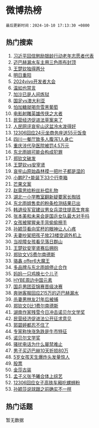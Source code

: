 # 微博热榜

`最后更新时间：2024-10-10 17:13:30 +0800`

## 热门搜索

1. [习近平回信勉励银龄行动老年志愿者代表](https://m.weibo.cn/search?containerid=100103type%3D1%26t%3D10%26q%3D%23%E4%B9%A0%E8%BF%91%E5%B9%B3%E5%9B%9E%E4%BF%A1%E5%8B%89%E5%8A%B1%E9%93%B6%E9%BE%84%E8%A1%8C%E5%8A%A8%E8%80%81%E5%B9%B4%E5%BF%97%E6%84%BF%E8%80%85%E4%BB%A3%E8%A1%A8%23&stream_entry_id=51&isnewpage=1&extparam=seat%3D1%26pos%3D0%26filter_type%3Drealtimehot%26stream_entry_id%3D51%26c_type%3D51%26q%3D%2523%25E4%25B9%25A0%25E8%25BF%2591%25E5%25B9%25B3%25E5%259B%259E%25E4%25BF%25A1%25E5%258B%2589%25E5%258A%25B1%25E9%2593%25B6%25E9%25BE%2584%25E8%25A1%258C%25E5%258A%25A8%25E8%2580%2581%25E5%25B9%25B4%25E5%25BF%2597%25E6%2584%25BF%25E8%2580%2585%25E4%25BB%25A3%25E8%25A1%25A8%2523%26dgr%3D0%26cate%3D10103%26display_time%3D1728551609%26pre_seqid%3D172855160949402581187153)
1. [迈巴赫漏水车主用三色雨布封顶](https://m.weibo.cn/search?containerid=100103type%3D1%26t%3D10%26q%3D%23%E8%BF%88%E5%B7%B4%E8%B5%AB%E6%BC%8F%E6%B0%B4%E8%BD%A6%E4%B8%BB%E7%94%A8%E4%B8%89%E8%89%B2%E9%9B%A8%E5%B8%83%E5%B0%81%E9%A1%B6%23&stream_entry_id=31&isnewpage=1&extparam=seat%3D1%26band_rank%3D1%26stream_entry_id%3D31%26lcate%3D5001%26realpos%3D1%26pos%3D0%26filter_type%3Drealtimehot%26dgr%3D0%26c_type%3D31%26cate%3D5001%26flag%3D1%26q%3D%2523%25E8%25BF%2588%25E5%25B7%25B4%25E8%25B5%25AB%25E6%25BC%258F%25E6%25B0%25B4%25E8%25BD%25A6%25E4%25B8%25BB%25E7%2594%25A8%25E4%25B8%2589%25E8%2589%25B2%25E9%259B%25A8%25E5%25B8%2583%25E5%25B0%2581%25E9%25A1%25B6%2523%26display_time%3D1728551609%26pre_seqid%3D172855160949402581187153)
1. [王楚钦独得两分](https://m.weibo.cn/search?containerid=100103type%3D1%26t%3D10%26q%3D%23%E7%8E%8B%E6%A5%9A%E9%92%A6%E7%8B%AC%E5%BE%97%E4%B8%A4%E5%88%86%23&stream_entry_id=31&isnewpage=1&extparam=seat%3D1%26band_rank%3D2%26stream_entry_id%3D31%26lcate%3D5001%26realpos%3D2%26pos%3D1%26filter_type%3Drealtimehot%26dgr%3D0%26c_type%3D31%26cate%3D5001%26flag%3D0%26q%3D%2523%25E7%258E%258B%25E6%25A5%259A%25E9%2592%25A6%25E7%258B%25AC%25E5%25BE%2597%25E4%25B8%25A4%25E5%2588%2586%2523%26display_time%3D1728551609%26pre_seqid%3D172855160949402581187153)
1. [明日重阳](https://m.weibo.cn/search?containerid=100103type%3D1%26t%3D10%26q%3D%23%E6%98%8E%E6%97%A5%E9%87%8D%E9%98%B3%23&stream_entry_id=31&isnewpage=1&extparam=seat%3D1%26band_rank%3D3%26stream_entry_id%3D31%26lcate%3D5001%26realpos%3D3%26pos%3D2%26filter_type%3Drealtimehot%26dgr%3D0%26c_type%3D31%26cate%3D5001%26flag%3D1%26q%3D%2523%25E6%2598%258E%25E6%2597%25A5%25E9%2587%258D%25E9%2598%25B3%2523%26display_time%3D1728551609%26pre_seqid%3D172855160949402581187153)
1. [2024vivo开发者大会](https://m.weibo.cn/search?containerid=100103type%3D1%26t%3D10%26q%3D%232024vivo%E5%BC%80%E5%8F%91%E8%80%85%E5%A4%A7%E4%BC%9A%23&stream_entry_id=31&isnewpage=1&extparam=seat%3D1%26band_rank%3D4%26adid%3D258434%26stream_entry_id%3D31%26lcate%3D5001%26is_ad_pos%3D1%26pos%3D3%26filter_type%3Drealtimehot%26dgr%3D0%26c_type%3D31%26cate%3D5001%26topic_ad%3D1%26q%3D%25232024vivo%25E5%25BC%2580%25E5%258F%2591%25E8%2580%2585%25E5%25A4%25A7%25E4%25BC%259A%2523%26display_time%3D1728551609%26pre_seqid%3D172855160949402581187153)
1. [温如也禁言](https://m.weibo.cn/search?containerid=100103type%3D1%26t%3D10%26q%3D%E6%B8%A9%E5%A6%82%E4%B9%9F%E7%A6%81%E8%A8%80&stream_entry_id=31&isnewpage=1&extparam=seat%3D1%26band_rank%3D4%26stream_entry_id%3D31%26lcate%3D5001%26realpos%3D4%26pos%3D4%26filter_type%3Drealtimehot%26dgr%3D0%26c_type%3D31%26cate%3D5001%26flag%3D1%26q%3D%25E6%25B8%25A9%25E5%25A6%2582%25E4%25B9%259F%25E7%25A6%2581%25E8%25A8%2580%26display_time%3D1728551609%26pre_seqid%3D172855160949402581187153)
1. [加沙已是人间炼狱](https://m.weibo.cn/search?containerid=100103type%3D1%26t%3D10%26q%3D%23%E5%8A%A0%E6%B2%99%E5%B7%B2%E6%98%AF%E4%BA%BA%E9%97%B4%E7%82%BC%E7%8B%B1%23&stream_entry_id=31&isnewpage=1&extparam=seat%3D1%26band_rank%3D5%26stream_entry_id%3D31%26lcate%3D5001%26realpos%3D5%26pos%3D5%26filter_type%3Drealtimehot%26dgr%3D0%26c_type%3D31%26cate%3D5001%26flag%3D2%26q%3D%2523%25E5%258A%25A0%25E6%25B2%2599%25E5%25B7%25B2%25E6%2598%25AF%25E4%25BA%25BA%25E9%2597%25B4%25E7%2582%25BC%25E7%258B%25B1%2523%26display_time%3D1728551609%26pre_seqid%3D172855160949402581187153)
1. [国足vs澳大利亚](https://m.weibo.cn/search?containerid=100103type%3D1%26t%3D10%26q%3D%23%E5%9B%BD%E8%B6%B3vs%E6%BE%B3%E5%A4%A7%E5%88%A9%E4%BA%9A%23&stream_entry_id=31&isnewpage=1&extparam=seat%3D1%26band_rank%3D6%26stream_entry_id%3D31%26lcate%3D5001%26realpos%3D6%26pos%3D6%26filter_type%3Drealtimehot%26dgr%3D0%26c_type%3D31%26cate%3D5001%26flag%3D1%26q%3D%2523%25E5%259B%25BD%25E8%25B6%25B3vs%25E6%25BE%25B3%25E5%25A4%25A7%25E5%2588%25A9%25E4%25BA%259A%2523%26display_time%3D1728551609%26pre_seqid%3D172855160949402581187153)
1. [怕加糖就喝奈雪黑葡萄](https://m.weibo.cn/search?containerid=100103type%3D1%26t%3D10%26q%3D%23%E6%80%95%E5%8A%A0%E7%B3%96%E5%B0%B1%E5%96%9D%E5%A5%88%E9%9B%AA%E9%BB%91%E8%91%A1%E8%90%84%23&stream_entry_id=31&isnewpage=1&extparam=seat%3D1%26band_rank%3D7%26adid%3D258557%26stream_entry_id%3D31%26lcate%3D5001%26is_ad_pos%3D1%26pos%3D7%26filter_type%3Drealtimehot%26dgr%3D0%26c_type%3D31%26cate%3D5001%26topic_ad%3D1%26q%3D%2523%25E6%2580%2595%25E5%258A%25A0%25E7%25B3%2596%25E5%25B0%25B1%25E5%2596%259D%25E5%25A5%2588%25E9%259B%25AA%25E9%25BB%2591%25E8%2591%25A1%25E8%2590%2584%2523%26display_time%3D1728551609%26pre_seqid%3D172855160949402581187153)
1. [电影射雕英雄传侠之大者](https://m.weibo.cn/search?containerid=100103type%3D1%26t%3D10%26q%3D%23%E7%94%B5%E5%BD%B1%E5%B0%84%E9%9B%95%E8%8B%B1%E9%9B%84%E4%BC%A0%E4%BE%A0%E4%B9%8B%E5%A4%A7%E8%80%85%23&stream_entry_id=31&isnewpage=1&extparam=seat%3D1%26band_rank%3D7%26stream_entry_id%3D31%26lcate%3D5001%26realpos%3D7%26pos%3D8%26filter_type%3Drealtimehot%26dgr%3D0%26c_type%3D31%26cate%3D5001%26flag%3D1%26q%3D%2523%25E7%2594%25B5%25E5%25BD%25B1%25E5%25B0%2584%25E9%259B%2595%25E8%258B%25B1%25E9%259B%2584%25E4%25BC%25A0%25E4%25BE%25A0%25E4%25B9%258B%25E5%25A4%25A7%25E8%2580%2585%2523%26display_time%3D1728551609%26pre_seqid%3D172855160949402581187153)
1. [民营经济促进法草案来了](https://m.weibo.cn/search?containerid=100103type%3D1%26t%3D10%26q%3D%23%E6%B0%91%E8%90%A5%E7%BB%8F%E6%B5%8E%E4%BF%83%E8%BF%9B%E6%B3%95%E8%8D%89%E6%A1%88%E6%9D%A5%E4%BA%86%23&stream_entry_id=31&isnewpage=1&extparam=seat%3D1%26band_rank%3D8%26stream_entry_id%3D31%26lcate%3D5001%26realpos%3D8%26pos%3D9%26filter_type%3Drealtimehot%26dgr%3D0%26c_type%3D31%26cate%3D5001%26flag%3D1%26q%3D%2523%25E6%25B0%2591%25E8%2590%25A5%25E7%25BB%258F%25E6%25B5%258E%25E4%25BF%2583%25E8%25BF%259B%25E6%25B3%2595%25E8%258D%2589%25E6%25A1%2588%25E6%259D%25A5%25E4%25BA%2586%2523%26display_time%3D1728551609%26pre_seqid%3D172855160949402581187153)
1. [人民网评哀牢山这盆冷水泼得好](https://m.weibo.cn/search?containerid=100103type%3D1%26t%3D10%26q%3D%23%E4%BA%BA%E6%B0%91%E7%BD%91%E8%AF%84%E5%93%80%E7%89%A2%E5%B1%B1%E8%BF%99%E7%9B%86%E5%86%B7%E6%B0%B4%E6%B3%BC%E5%BE%97%E5%A5%BD%23&stream_entry_id=31&isnewpage=1&extparam=seat%3D1%26band_rank%3D9%26stream_entry_id%3D31%26lcate%3D5001%26realpos%3D9%26pos%3D10%26filter_type%3Drealtimehot%26dgr%3D0%26c_type%3D31%26cate%3D5001%26flag%3D1%26q%3D%2523%25E4%25BA%25BA%25E6%25B0%2591%25E7%25BD%2591%25E8%25AF%2584%25E5%2593%2580%25E7%2589%25A2%25E5%25B1%25B1%25E8%25BF%2599%25E7%259B%2586%25E5%2586%25B7%25E6%25B0%25B4%25E6%25B3%25BC%25E5%25BE%2597%25E5%25A5%25BD%2523%26display_time%3D1728551609%26pre_seqid%3D172855160949402581187153)
1. [12306回应24元坐商务座送55元饭食](https://m.weibo.cn/search?containerid=100103type%3D1%26t%3D10%26q%3D%2312306%E5%9B%9E%E5%BA%9424%E5%85%83%E5%9D%90%E5%95%86%E5%8A%A1%E5%BA%A7%E9%80%8155%E5%85%83%E9%A5%AD%E9%A3%9F%23&stream_entry_id=31&isnewpage=1&extparam=seat%3D1%26band_rank%3D10%26stream_entry_id%3D31%26lcate%3D5001%26realpos%3D10%26pos%3D11%26filter_type%3Drealtimehot%26dgr%3D0%26c_type%3D31%26cate%3D5001%26flag%3D2%26q%3D%252312306%25E5%259B%259E%25E5%25BA%259424%25E5%2585%2583%25E5%259D%2590%25E5%2595%2586%25E5%258A%25A1%25E5%25BA%25A7%25E9%2580%258155%25E5%2585%2583%25E9%25A5%25AD%25E9%25A3%259F%2523%26display_time%3D1728551609%26pre_seqid%3D172855160949402581187153)
1. [四川一餐厅致多人腹泻1人身亡](https://m.weibo.cn/search?containerid=100103type%3D1%26t%3D10%26q%3D%23%E5%9B%9B%E5%B7%9D%E4%B8%80%E9%A4%90%E5%8E%85%E8%87%B4%E5%A4%9A%E4%BA%BA%E8%85%B9%E6%B3%BB1%E4%BA%BA%E8%BA%AB%E4%BA%A1%23&stream_entry_id=31&isnewpage=1&extparam=seat%3D1%26band_rank%3D11%26stream_entry_id%3D31%26lcate%3D5001%26realpos%3D11%26pos%3D12%26filter_type%3Drealtimehot%26dgr%3D0%26c_type%3D31%26cate%3D5001%26flag%3D2%26q%3D%2523%25E5%259B%259B%25E5%25B7%259D%25E4%25B8%2580%25E9%25A4%2590%25E5%258E%2585%25E8%2587%25B4%25E5%25A4%259A%25E4%25BA%25BA%25E8%2585%25B9%25E6%25B3%25BB1%25E4%25BA%25BA%25E8%25BA%25AB%25E4%25BA%25A1%2523%26display_time%3D1728551609%26pre_seqid%3D172855160949402581187153)
1. [重庆涉代孕医院被罚4.5万元](https://m.weibo.cn/search?containerid=100103type%3D1%26t%3D10%26q%3D%23%E9%87%8D%E5%BA%86%E6%B6%89%E4%BB%A3%E5%AD%95%E5%8C%BB%E9%99%A2%E8%A2%AB%E7%BD%9A4.5%E4%B8%87%E5%85%83%23&stream_entry_id=31&isnewpage=1&extparam=seat%3D1%26band_rank%3D12%26stream_entry_id%3D31%26lcate%3D5001%26realpos%3D12%26pos%3D13%26filter_type%3Drealtimehot%26dgr%3D0%26c_type%3D31%26cate%3D5001%26flag%3D0%26q%3D%2523%25E9%2587%258D%25E5%25BA%2586%25E6%25B6%2589%25E4%25BB%25A3%25E5%25AD%2595%25E5%258C%25BB%25E9%2599%25A2%25E8%25A2%25AB%25E7%25BD%259A4.5%25E4%25B8%2587%25E5%2585%2583%2523%26display_time%3D1728551609%26pre_seqid%3D172855160949402581187153)
1. [东北雨姐可能会构成犯罪](https://m.weibo.cn/search?containerid=100103type%3D1%26t%3D10%26q%3D%23%E4%B8%9C%E5%8C%97%E9%9B%A8%E5%A7%90%E5%8F%AF%E8%83%BD%E4%BC%9A%E6%9E%84%E6%88%90%E7%8A%AF%E7%BD%AA%23&stream_entry_id=31&isnewpage=1&extparam=seat%3D1%26band_rank%3D13%26stream_entry_id%3D31%26lcate%3D5001%26realpos%3D13%26pos%3D14%26filter_type%3Drealtimehot%26dgr%3D0%26c_type%3D31%26cate%3D5001%26flag%3D2%26q%3D%2523%25E4%25B8%259C%25E5%258C%2597%25E9%259B%25A8%25E5%25A7%2590%25E5%258F%25AF%25E8%2583%25BD%25E4%25BC%259A%25E6%259E%2584%25E6%2588%2590%25E7%258A%25AF%25E7%25BD%25AA%2523%26display_time%3D1728551609%26pre_seqid%3D172855160949402581187153)
1. [郑钦文破发](https://m.weibo.cn/search?containerid=100103type%3D1%26t%3D10%26q%3D%23%E9%83%91%E9%92%A6%E6%96%87%E7%A0%B4%E5%8F%91%23&stream_entry_id=31&isnewpage=1&extparam=seat%3D1%26band_rank%3D14%26stream_entry_id%3D31%26lcate%3D5001%26realpos%3D14%26pos%3D15%26filter_type%3Drealtimehot%26dgr%3D0%26c_type%3D31%26cate%3D5001%26flag%3D1%26q%3D%2523%25E9%2583%2591%25E9%2592%25A6%25E6%2596%2587%25E7%25A0%25B4%25E5%258F%2591%2523%26display_time%3D1728551609%26pre_seqid%3D172855160949402581187153)
1. [王楚钦vs安宰贤](https://m.weibo.cn/search?containerid=100103type%3D1%26t%3D10%26q%3D%E7%8E%8B%E6%A5%9A%E9%92%A6vs%E5%AE%89%E5%AE%B0%E8%B4%A4&stream_entry_id=31&isnewpage=1&extparam=seat%3D1%26band_rank%3D15%26stream_entry_id%3D31%26lcate%3D5001%26realpos%3D15%26pos%3D16%26filter_type%3Drealtimehot%26dgr%3D0%26c_type%3D31%26cate%3D5001%26flag%3D0%26q%3D%25E7%258E%258B%25E6%25A5%259A%25E9%2592%25A6vs%25E5%25AE%2589%25E5%25AE%25B0%25E8%25B4%25A4%26display_time%3D1728551609%26pre_seqid%3D172855160949402581187153)
1. [哀牢山原始森林摸一把叶子都是湿的](https://m.weibo.cn/search?containerid=100103type%3D1%26t%3D10%26q%3D%23%E5%93%80%E7%89%A2%E5%B1%B1%E5%8E%9F%E5%A7%8B%E6%A3%AE%E6%9E%97%E6%91%B8%E4%B8%80%E6%8A%8A%E5%8F%B6%E5%AD%90%E9%83%BD%E6%98%AF%E6%B9%BF%E7%9A%84%23&stream_entry_id=31&isnewpage=1&extparam=seat%3D1%26band_rank%3D16%26stream_entry_id%3D31%26lcate%3D5001%26realpos%3D16%26pos%3D17%26filter_type%3Drealtimehot%26dgr%3D0%26c_type%3D31%26cate%3D5001%26flag%3D0%26q%3D%2523%25E5%2593%2580%25E7%2589%25A2%25E5%25B1%25B1%25E5%258E%259F%25E5%25A7%258B%25E6%25A3%25AE%25E6%259E%2597%25E6%2591%25B8%25E4%25B8%2580%25E6%258A%258A%25E5%258F%25B6%25E5%25AD%2590%25E9%2583%25BD%25E6%2598%25AF%25E6%25B9%25BF%25E7%259A%2584%2523%26display_time%3D1728551609%26pre_seqid%3D172855160949402581187153)
1. [小鹏P7+能装下33个行李箱](https://m.weibo.cn/search?containerid=100103type%3D1%26t%3D10%26q%3D%23%E5%B0%8F%E9%B9%8FP7%2B%E8%83%BD%E8%A3%85%E4%B8%8B33%E4%B8%AA%E8%A1%8C%E6%9D%8E%E7%AE%B1%23&stream_entry_id=31&isnewpage=1&extparam=seat%3D1%26band_rank%3D17%26adid%3D258617%26stream_entry_id%3D31%26lcate%3D5001%26realpos%3D17%26q%3D%2523%25E5%25B0%258F%25E9%25B9%258FP7%252B%25E8%2583%25BD%25E8%25A3%2585%25E4%25B8%258B33%25E4%25B8%25AA%25E8%25A1%258C%25E6%259D%258E%25E7%25AE%25B1%2523%26filter_type%3Drealtimehot%26dgr%3D0%26c_type%3D31%26flag%3D0%26cate%3D5001%26pos%3D18%26display_time%3D1728551609%26pre_seqid%3D172855160949402581187153)
1. [芒果文案](https://m.weibo.cn/search?containerid=100103type%3D1%26t%3D10%26q%3D%E8%8A%92%E6%9E%9C%E6%96%87%E6%A1%88&stream_entry_id=31&isnewpage=1&extparam=seat%3D1%26band_rank%3D18%26stream_entry_id%3D31%26lcate%3D5001%26realpos%3D18%26pos%3D19%26filter_type%3Drealtimehot%26dgr%3D0%26c_type%3D31%26cate%3D5001%26flag%3D0%26q%3D%25E8%258A%2592%25E6%259E%259C%25E6%2596%2587%25E6%25A1%2588%26display_time%3D1728551609%26pre_seqid%3D172855160949402581187153)
1. [赵露思给粉丝补偿礼物](https://m.weibo.cn/search?containerid=100103type%3D1%26t%3D10%26q%3D%23%E8%B5%B5%E9%9C%B2%E6%80%9D%E7%BB%99%E7%B2%89%E4%B8%9D%E8%A1%A5%E5%81%BF%E7%A4%BC%E7%89%A9%23&stream_entry_id=31&isnewpage=1&extparam=seat%3D1%26band_rank%3D19%26stream_entry_id%3D31%26lcate%3D5001%26realpos%3D19%26pos%3D20%26filter_type%3Drealtimehot%26dgr%3D0%26c_type%3D31%26cate%3D5001%26flag%3D1%26q%3D%2523%25E8%25B5%25B5%25E9%259C%25B2%25E6%2580%259D%25E7%25BB%2599%25E7%25B2%2589%25E4%25B8%259D%25E8%25A1%25A5%25E5%2581%25BF%25E7%25A4%25BC%25E7%2589%25A9%2523%26display_time%3D1728551609%26pre_seqid%3D172855160949402581187153)
1. [湖北一小学教室翻新疑要家长掏钱](https://m.weibo.cn/search?containerid=100103type%3D1%26t%3D10%26q%3D%23%E6%B9%96%E5%8C%97%E4%B8%80%E5%B0%8F%E5%AD%A6%E6%95%99%E5%AE%A4%E7%BF%BB%E6%96%B0%E7%96%91%E8%A6%81%E5%AE%B6%E9%95%BF%E6%8E%8F%E9%92%B1%23&stream_entry_id=31&isnewpage=1&extparam=seat%3D1%26band_rank%3D20%26stream_entry_id%3D31%26lcate%3D5001%26realpos%3D20%26pos%3D21%26filter_type%3Drealtimehot%26dgr%3D0%26c_type%3D31%26cate%3D5001%26flag%3D1%26q%3D%2523%25E6%25B9%2596%25E5%258C%2597%25E4%25B8%2580%25E5%25B0%258F%25E5%25AD%25A6%25E6%2595%2599%25E5%25AE%25A4%25E7%25BF%25BB%25E6%2596%25B0%25E7%2596%2591%25E8%25A6%2581%25E5%25AE%25B6%25E9%2595%25BF%25E6%258E%258F%25E9%2592%25B1%2523%26display_time%3D1728551609%26pre_seqid%3D172855160949402581187153)
1. [东北雨姐售卖的粉条检测结果已出](https://m.weibo.cn/search?containerid=100103type%3D1%26t%3D10%26q%3D%23%E4%B8%9C%E5%8C%97%E9%9B%A8%E5%A7%90%E5%94%AE%E5%8D%96%E7%9A%84%E7%B2%89%E6%9D%A1%E6%A3%80%E6%B5%8B%E7%BB%93%E6%9E%9C%E5%B7%B2%E5%87%BA%23&stream_entry_id=31&isnewpage=1&extparam=seat%3D1%26band_rank%3D21%26stream_entry_id%3D31%26lcate%3D5001%26realpos%3D21%26pos%3D22%26filter_type%3Drealtimehot%26dgr%3D0%26c_type%3D31%26cate%3D5001%26flag%3D2%26q%3D%2523%25E4%25B8%259C%25E5%258C%2597%25E9%259B%25A8%25E5%25A7%2590%25E5%2594%25AE%25E5%258D%2596%25E7%259A%2584%25E7%25B2%2589%25E6%259D%25A1%25E6%25A3%2580%25E6%25B5%258B%25E7%25BB%2593%25E6%259E%259C%25E5%25B7%25B2%25E5%2587%25BA%2523%26display_time%3D1728551609%26pre_seqid%3D172855160949402581187153)
1. [韩退役军官建议男女兵混住提高生育率](https://m.weibo.cn/search?containerid=100103type%3D1%26t%3D10%26q%3D%23%E9%9F%A9%E9%80%80%E5%BD%B9%E5%86%9B%E5%AE%98%E5%BB%BA%E8%AE%AE%E7%94%B7%E5%A5%B3%E5%85%B5%E6%B7%B7%E4%BD%8F%E6%8F%90%E9%AB%98%E7%94%9F%E8%82%B2%E7%8E%87%23&stream_entry_id=31&isnewpage=1&extparam=seat%3D1%26band_rank%3D22%26stream_entry_id%3D31%26lcate%3D5001%26realpos%3D22%26pos%3D23%26filter_type%3Drealtimehot%26dgr%3D0%26c_type%3D31%26cate%3D5001%26flag%3D1%26q%3D%2523%25E9%259F%25A9%25E9%2580%2580%25E5%25BD%25B9%25E5%2586%259B%25E5%25AE%2598%25E5%25BB%25BA%25E8%25AE%25AE%25E7%2594%25B7%25E5%25A5%25B3%25E5%2585%25B5%25E6%25B7%25B7%25E4%25BD%258F%25E6%258F%2590%25E9%25AB%2598%25E7%2594%259F%25E8%2582%25B2%25E7%258E%2587%2523%26display_time%3D1728551609%26pre_seqid%3D172855160949402581187153)
1. [张本美和未来会是国乒女队最大对手吗](https://m.weibo.cn/search?containerid=100103type%3D1%26t%3D10%26q%3D%23%E5%BC%A0%E6%9C%AC%E7%BE%8E%E5%92%8C%E6%9C%AA%E6%9D%A5%E4%BC%9A%E6%98%AF%E5%9B%BD%E4%B9%92%E5%A5%B3%E9%98%9F%E6%9C%80%E5%A4%A7%E5%AF%B9%E6%89%8B%E5%90%97%23&stream_entry_id=31&isnewpage=1&extparam=seat%3D1%26band_rank%3D23%26stream_entry_id%3D31%26lcate%3D5001%26realpos%3D23%26pos%3D24%26filter_type%3Drealtimehot%26dgr%3D0%26c_type%3D31%26cate%3D5001%26flag%3D1%26q%3D%2523%25E5%25BC%25A0%25E6%259C%25AC%25E7%25BE%258E%25E5%2592%258C%25E6%259C%25AA%25E6%259D%25A5%25E4%25BC%259A%25E6%2598%25AF%25E5%259B%25BD%25E4%25B9%2592%25E5%25A5%25B3%25E9%2598%259F%25E6%259C%2580%25E5%25A4%25A7%25E5%25AF%25B9%25E6%2589%258B%25E5%2590%2597%2523%26display_time%3D1728551609%26pre_seqid%3D172855160949402581187153)
1. [女孩被猩猩亲手背偷偷擦手](https://m.weibo.cn/search?containerid=100103type%3D1%26t%3D10%26q%3D%23%E5%A5%B3%E5%AD%A9%E8%A2%AB%E7%8C%A9%E7%8C%A9%E4%BA%B2%E6%89%8B%E8%83%8C%E5%81%B7%E5%81%B7%E6%93%A6%E6%89%8B%23&stream_entry_id=31&isnewpage=1&extparam=seat%3D1%26band_rank%3D24%26stream_entry_id%3D31%26lcate%3D5001%26realpos%3D24%26pos%3D25%26filter_type%3Drealtimehot%26dgr%3D0%26c_type%3D31%26cate%3D5001%26flag%3D0%26q%3D%2523%25E5%25A5%25B3%25E5%25AD%25A9%25E8%25A2%25AB%25E7%258C%25A9%25E7%258C%25A9%25E4%25BA%25B2%25E6%2589%258B%25E8%2583%258C%25E5%2581%25B7%25E5%2581%25B7%25E6%2593%25A6%25E6%2589%258B%2523%26display_time%3D1728551609%26pre_seqid%3D172855160949402581187153)
1. [孙颖莎看向奖杯的眼神让人心疼](https://m.weibo.cn/search?containerid=100103type%3D1%26t%3D10%26q%3D%23%E5%AD%99%E9%A2%96%E8%8E%8E%E7%9C%8B%E5%90%91%E5%A5%96%E6%9D%AF%E7%9A%84%E7%9C%BC%E7%A5%9E%E8%AE%A9%E4%BA%BA%E5%BF%83%E7%96%BC%23&stream_entry_id=31&isnewpage=1&extparam=seat%3D1%26band_rank%3D25%26stream_entry_id%3D31%26lcate%3D5001%26realpos%3D25%26pos%3D26%26filter_type%3Drealtimehot%26dgr%3D0%26c_type%3D31%26cate%3D5001%26flag%3D0%26q%3D%2523%25E5%25AD%2599%25E9%25A2%2596%25E8%258E%258E%25E7%259C%258B%25E5%2590%2591%25E5%25A5%2596%25E6%259D%25AF%25E7%259A%2584%25E7%259C%25BC%25E7%25A5%259E%25E8%25AE%25A9%25E4%25BA%25BA%25E5%25BF%2583%25E7%2596%25BC%2523%26display_time%3D1728551609%26pre_seqid%3D172855160949402581187153)
1. [夫妻吵架把孩子放23楼空调外机上](https://m.weibo.cn/search?containerid=100103type%3D1%26t%3D10%26q%3D%23%E5%A4%AB%E5%A6%BB%E5%90%B5%E6%9E%B6%E6%8A%8A%E5%AD%A9%E5%AD%90%E6%94%BE23%E6%A5%BC%E7%A9%BA%E8%B0%83%E5%A4%96%E6%9C%BA%E4%B8%8A%23&stream_entry_id=31&isnewpage=1&extparam=seat%3D1%26band_rank%3D26%26stream_entry_id%3D31%26lcate%3D5001%26realpos%3D26%26pos%3D27%26filter_type%3Drealtimehot%26dgr%3D0%26c_type%3D31%26cate%3D5001%26flag%3D0%26q%3D%2523%25E5%25A4%25AB%25E5%25A6%25BB%25E5%2590%25B5%25E6%259E%25B6%25E6%258A%258A%25E5%25AD%25A9%25E5%25AD%2590%25E6%2594%25BE23%25E6%25A5%25BC%25E7%25A9%25BA%25E8%25B0%2583%25E5%25A4%2596%25E6%259C%25BA%25E4%25B8%258A%2523%26display_time%3D1728551609%26pre_seqid%3D172855160949402581187153)
1. [当视障女孩看见落日群山](https://m.weibo.cn/search?containerid=100103type%3D1%26t%3D10%26q%3D%23%E5%BD%93%E8%A7%86%E9%9A%9C%E5%A5%B3%E5%AD%A9%E7%9C%8B%E8%A7%81%E8%90%BD%E6%97%A5%E7%BE%A4%E5%B1%B1%23&stream_entry_id=31&isnewpage=1&extparam=seat%3D1%26band_rank%3D27%26adid%3D258468%26stream_entry_id%3D31%26lcate%3D5001%26realpos%3D27%26q%3D%2523%25E5%25BD%2593%25E8%25A7%2586%25E9%259A%259C%25E5%25A5%25B3%25E5%25AD%25A9%25E7%259C%258B%25E8%25A7%2581%25E8%2590%25BD%25E6%2597%25A5%25E7%25BE%25A4%25E5%25B1%25B1%2523%26filter_type%3Drealtimehot%26dgr%3D0%26c_type%3D31%26flag%3D0%26cate%3D5001%26pos%3D28%26display_time%3D1728551609%26pre_seqid%3D172855160949402581187153)
1. [王楚钦安宰贤赛后拥抱](https://m.weibo.cn/search?containerid=100103type%3D1%26t%3D10%26q%3D%23%E7%8E%8B%E6%A5%9A%E9%92%A6%E5%AE%89%E5%AE%B0%E8%B4%A4%E8%B5%9B%E5%90%8E%E6%8B%A5%E6%8A%B1%23&stream_entry_id=31&isnewpage=1&extparam=seat%3D1%26band_rank%3D28%26stream_entry_id%3D31%26lcate%3D5001%26realpos%3D28%26pos%3D29%26filter_type%3Drealtimehot%26dgr%3D0%26c_type%3D31%26cate%3D5001%26flag%3D1%26q%3D%2523%25E7%258E%258B%25E6%25A5%259A%25E9%2592%25A6%25E5%25AE%2589%25E5%25AE%25B0%25E8%25B4%25A4%25E8%25B5%259B%25E5%2590%258E%25E6%258B%25A5%25E6%258A%25B1%2523%26display_time%3D1728551609%26pre_seqid%3D172855160949402581187153)
1. [郑钦文VS费尔南德斯](https://m.weibo.cn/search?containerid=100103type%3D1%26t%3D10%26q%3D%23%E9%83%91%E9%92%A6%E6%96%87VS%E8%B4%B9%E5%B0%94%E5%8D%97%E5%BE%B7%E6%96%AF%23&stream_entry_id=31&isnewpage=1&extparam=seat%3D1%26band_rank%3D29%26stream_entry_id%3D31%26lcate%3D5001%26realpos%3D29%26pos%3D30%26filter_type%3Drealtimehot%26dgr%3D0%26c_type%3D31%26cate%3D5001%26flag%3D0%26q%3D%2523%25E9%2583%2591%25E9%2592%25A6%25E6%2596%2587VS%25E8%25B4%25B9%25E5%25B0%2594%25E5%258D%2597%25E5%25BE%25B7%25E6%2596%25AF%2523%26display_time%3D1728551609%26pre_seqid%3D172855160949402581187153)
1. [骆鑫 offer6大魔王](https://m.weibo.cn/search?containerid=100103type%3D1%26t%3D10%26q%3D%E9%AA%86%E9%91%AB+offer6%E5%A4%A7%E9%AD%94%E7%8E%8B&stream_entry_id=31&isnewpage=1&extparam=seat%3D1%26band_rank%3D30%26stream_entry_id%3D31%26lcate%3D5001%26realpos%3D30%26pos%3D31%26filter_type%3Drealtimehot%26dgr%3D0%26c_type%3D31%26cate%3D5001%26flag%3D1%26q%3D%25E9%25AA%2586%25E9%2591%25AB%2520offer6%25E5%25A4%25A7%25E9%25AD%2594%25E7%258E%258B%26display_time%3D1728551609%26pre_seqid%3D172855160949402581187153)
1. [多品牌与东北雨姐停止合作](https://m.weibo.cn/search?containerid=100103type%3D1%26t%3D10%26q%3D%23%E5%A4%9A%E5%93%81%E7%89%8C%E4%B8%8E%E4%B8%9C%E5%8C%97%E9%9B%A8%E5%A7%90%E5%81%9C%E6%AD%A2%E5%90%88%E4%BD%9C%23&stream_entry_id=31&isnewpage=1&extparam=seat%3D1%26band_rank%3D31%26stream_entry_id%3D31%26lcate%3D5001%26realpos%3D31%26pos%3D32%26filter_type%3Drealtimehot%26dgr%3D0%26c_type%3D31%26cate%3D5001%26flag%3D1%26q%3D%2523%25E5%25A4%259A%25E5%2593%2581%25E7%2589%258C%25E4%25B8%258E%25E4%25B8%259C%25E5%258C%2597%25E9%259B%25A8%25E5%25A7%2590%25E5%2581%259C%25E6%25AD%25A2%25E5%2590%2588%25E4%25BD%259C%2523%26display_time%3D1728551609%26pre_seqid%3D172855160949402581187153)
1. [妈妈一只鸡换七个儿子](https://m.weibo.cn/search?containerid=100103type%3D1%26t%3D10%26q%3D%E5%A6%88%E5%A6%88%E4%B8%80%E5%8F%AA%E9%B8%A1%E6%8D%A2%E4%B8%83%E4%B8%AA%E5%84%BF%E5%AD%90&stream_entry_id=31&isnewpage=1&extparam=seat%3D1%26band_rank%3D32%26stream_entry_id%3D31%26lcate%3D5001%26realpos%3D32%26pos%3D33%26filter_type%3Drealtimehot%26dgr%3D0%26c_type%3D31%26cate%3D5001%26flag%3D1%26q%3D%25E5%25A6%2588%25E5%25A6%2588%25E4%25B8%2580%25E5%258F%25AA%25E9%25B8%25A1%25E6%258D%25A2%25E4%25B8%2583%25E4%25B8%25AA%25E5%2584%25BF%25E5%25AD%2590%26display_time%3D1728551609%26pre_seqid%3D172855160949402581187153)
1. [HYBE周边中国元素](https://m.weibo.cn/search?containerid=100103type%3D1%26t%3D10%26q%3D%23HYBE%E5%91%A8%E8%BE%B9%E4%B8%AD%E5%9B%BD%E5%85%83%E7%B4%A0%23&stream_entry_id=31&isnewpage=1&extparam=seat%3D1%26band_rank%3D33%26stream_entry_id%3D31%26lcate%3D5001%26realpos%3D33%26pos%3D34%26filter_type%3Drealtimehot%26dgr%3D0%26c_type%3D31%26cate%3D5001%26flag%3D0%26q%3D%2523HYBE%25E5%2591%25A8%25E8%25BE%25B9%25E4%25B8%25AD%25E5%259B%25BD%25E5%2585%2583%25E7%25B4%25A0%2523%26display_time%3D1728551609%26pre_seqid%3D172855160949402581187153)
1. [国乒男团亚锦赛晋级决赛](https://m.weibo.cn/search?containerid=100103type%3D1%26t%3D10%26q%3D%23%E5%9B%BD%E4%B9%92%E7%94%B7%E5%9B%A2%E4%BA%9A%E9%94%A6%E8%B5%9B%E6%99%8B%E7%BA%A7%E5%86%B3%E8%B5%9B%23&stream_entry_id=31&isnewpage=1&extparam=seat%3D1%26band_rank%3D34%26stream_entry_id%3D31%26lcate%3D5001%26realpos%3D34%26pos%3D35%26filter_type%3Drealtimehot%26dgr%3D0%26c_type%3D31%26cate%3D5001%26flag%3D0%26q%3D%2523%25E5%259B%25BD%25E4%25B9%2592%25E7%2594%25B7%25E5%259B%25A2%25E4%25BA%259A%25E9%2594%25A6%25E8%25B5%259B%25E6%2599%258B%25E7%25BA%25A7%25E5%2586%25B3%25E8%25B5%259B%2523%26display_time%3D1728551609%26pre_seqid%3D172855160949402581187153)
1. [奔驰客服回应215万的迈巴赫漏水](https://m.weibo.cn/search?containerid=100103type%3D1%26t%3D10%26q%3D%23%E5%A5%94%E9%A9%B0%E5%AE%A2%E6%9C%8D%E5%9B%9E%E5%BA%94215%E4%B8%87%E7%9A%84%E8%BF%88%E5%B7%B4%E8%B5%AB%E6%BC%8F%E6%B0%B4%23&stream_entry_id=31&isnewpage=1&extparam=seat%3D1%26band_rank%3D35%26stream_entry_id%3D31%26lcate%3D5001%26realpos%3D35%26pos%3D36%26filter_type%3Drealtimehot%26dgr%3D0%26c_type%3D31%26cate%3D5001%26flag%3D1%26q%3D%2523%25E5%25A5%2594%25E9%25A9%25B0%25E5%25AE%25A2%25E6%259C%258D%25E5%259B%259E%25E5%25BA%2594215%25E4%25B8%2587%25E7%259A%2584%25E8%25BF%2588%25E5%25B7%25B4%25E8%25B5%25AB%25E6%25BC%258F%25E6%25B0%25B4%2523%26display_time%3D1728551609%26pre_seqid%3D172855160949402581187153)
1. [杀妻男林友21年后被捕](https://m.weibo.cn/search?containerid=100103type%3D1%26t%3D10%26q%3D%23%E6%9D%80%E5%A6%BB%E7%94%B7%E6%9E%97%E5%8F%8B21%E5%B9%B4%E5%90%8E%E8%A2%AB%E6%8D%95%23&stream_entry_id=31&isnewpage=1&extparam=seat%3D1%26band_rank%3D36%26stream_entry_id%3D31%26lcate%3D5001%26realpos%3D36%26pos%3D37%26filter_type%3Drealtimehot%26dgr%3D0%26c_type%3D31%26cate%3D5001%26flag%3D0%26q%3D%2523%25E6%259D%2580%25E5%25A6%25BB%25E7%2594%25B7%25E6%259E%2597%25E5%258F%258B21%25E5%25B9%25B4%25E5%2590%258E%25E8%25A2%25AB%25E6%258D%2595%2523%26display_time%3D1728551609%26pre_seqid%3D172855160949402581187153)
1. [郑钦文0比1费尔南德斯](https://m.weibo.cn/search?containerid=100103type%3D1%26t%3D10%26q%3D%23%E9%83%91%E9%92%A6%E6%96%870%E6%AF%941%E8%B4%B9%E5%B0%94%E5%8D%97%E5%BE%B7%E6%96%AF%23&stream_entry_id=31&isnewpage=1&extparam=seat%3D1%26band_rank%3D37%26stream_entry_id%3D31%26lcate%3D5001%26realpos%3D37%26pos%3D38%26filter_type%3Drealtimehot%26dgr%3D0%26c_type%3D31%26cate%3D5001%26flag%3D1%26q%3D%2523%25E9%2583%2591%25E9%2592%25A6%25E6%2596%25870%25E6%25AF%25941%25E8%25B4%25B9%25E5%25B0%2594%25E5%258D%2597%25E5%25BE%25B7%25E6%2596%25AF%2523%26display_time%3D1728551609%26pre_seqid%3D172855160949402581187153)
1. [湖南作家残雪今日冲击诺贝尔文学奖](https://m.weibo.cn/search?containerid=100103type%3D1%26t%3D10%26q%3D%23%E6%B9%96%E5%8D%97%E4%BD%9C%E5%AE%B6%E6%AE%8B%E9%9B%AA%E4%BB%8A%E6%97%A5%E5%86%B2%E5%87%BB%E8%AF%BA%E8%B4%9D%E5%B0%94%E6%96%87%E5%AD%A6%E5%A5%96%23&stream_entry_id=31&isnewpage=1&extparam=seat%3D1%26band_rank%3D38%26stream_entry_id%3D31%26lcate%3D5001%26realpos%3D38%26pos%3D39%26filter_type%3Drealtimehot%26dgr%3D0%26c_type%3D31%26cate%3D5001%26flag%3D1%26q%3D%2523%25E6%25B9%2596%25E5%258D%2597%25E4%25BD%259C%25E5%25AE%25B6%25E6%25AE%258B%25E9%259B%25AA%25E4%25BB%258A%25E6%2597%25A5%25E5%2586%25B2%25E5%2587%25BB%25E8%25AF%25BA%25E8%25B4%259D%25E5%25B0%2594%25E6%2596%2587%25E5%25AD%25A6%25E5%25A5%2596%2523%26display_time%3D1728551609%26pre_seqid%3D172855160949402581187153)
1. [民营经济促进法公开征求意见](https://m.weibo.cn/search?containerid=100103type%3D1%26t%3D10%26q%3D%23%E6%B0%91%E8%90%A5%E7%BB%8F%E6%B5%8E%E4%BF%83%E8%BF%9B%E6%B3%95%E5%85%AC%E5%BC%80%E5%BE%81%E6%B1%82%E6%84%8F%E8%A7%81%23&stream_entry_id=31&isnewpage=1&extparam=seat%3D1%26band_rank%3D39%26stream_entry_id%3D31%26lcate%3D5001%26realpos%3D39%26pos%3D40%26filter_type%3Drealtimehot%26dgr%3D0%26c_type%3D31%26cate%3D5001%26flag%3D1%26q%3D%2523%25E6%25B0%2591%25E8%2590%25A5%25E7%25BB%258F%25E6%25B5%258E%25E4%25BF%2583%25E8%25BF%259B%25E6%25B3%2595%25E5%2585%25AC%25E5%25BC%2580%25E5%25BE%2581%25E6%25B1%2582%25E6%2584%258F%25E8%25A7%2581%2523%26display_time%3D1728551609%26pre_seqid%3D172855160949402581187153)
1. [郭碧婷都忍不住了](https://m.weibo.cn/search?containerid=100103type%3D1%26t%3D10%26q%3D%E9%83%AD%E7%A2%A7%E5%A9%B7%E9%83%BD%E5%BF%8D%E4%B8%8D%E4%BD%8F%E4%BA%86&stream_entry_id=31&isnewpage=1&extparam=seat%3D1%26band_rank%3D40%26stream_entry_id%3D31%26lcate%3D5001%26realpos%3D40%26pos%3D41%26filter_type%3Drealtimehot%26dgr%3D0%26c_type%3D31%26cate%3D5001%26flag%3D0%26q%3D%25E9%2583%25AD%25E7%25A2%25A7%25E5%25A9%25B7%25E9%2583%25BD%25E5%25BF%258D%25E4%25B8%258D%25E4%25BD%258F%25E4%25BA%2586%26display_time%3D1728551609%26pre_seqid%3D172855160949402581187153)
1. [专家称快涨急跌是牛市特征](https://m.weibo.cn/search?containerid=100103type%3D1%26t%3D10%26q%3D%23%E4%B8%93%E5%AE%B6%E7%A7%B0%E5%BF%AB%E6%B6%A8%E6%80%A5%E8%B7%8C%E6%98%AF%E7%89%9B%E5%B8%82%E7%89%B9%E5%BE%81%23&stream_entry_id=31&isnewpage=1&extparam=seat%3D1%26band_rank%3D41%26stream_entry_id%3D31%26lcate%3D5001%26realpos%3D41%26pos%3D42%26filter_type%3Drealtimehot%26dgr%3D0%26c_type%3D31%26cate%3D5001%26flag%3D1%26q%3D%2523%25E4%25B8%2593%25E5%25AE%25B6%25E7%25A7%25B0%25E5%25BF%25AB%25E6%25B6%25A8%25E6%2580%25A5%25E8%25B7%258C%25E6%2598%25AF%25E7%2589%259B%25E5%25B8%2582%25E7%2589%25B9%25E5%25BE%2581%2523%26display_time%3D1728551609%26pre_seqid%3D172855160949402581187153)
1. [诺贝尔文学奖](https://m.weibo.cn/search?containerid=100103type%3D1%26t%3D10%26q%3D%E8%AF%BA%E8%B4%9D%E5%B0%94%E6%96%87%E5%AD%A6%E5%A5%96&stream_entry_id=31&isnewpage=1&extparam=seat%3D1%26band_rank%3D42%26stream_entry_id%3D31%26lcate%3D5001%26realpos%3D42%26pos%3D43%26filter_type%3Drealtimehot%26dgr%3D0%26c_type%3D31%26cate%3D5001%26flag%3D1%26q%3D%25E8%25AF%25BA%25E8%25B4%259D%25E5%25B0%2594%25E6%2596%2587%25E5%25AD%25A6%25E5%25A5%2596%26display_time%3D1728551609%26pre_seqid%3D172855160949402581187153)
1. [骚扰电话为什么屡禁难止](https://m.weibo.cn/search?containerid=100103type%3D1%26t%3D10%26q%3D%23%E9%AA%9A%E6%89%B0%E7%94%B5%E8%AF%9D%E4%B8%BA%E4%BB%80%E4%B9%88%E5%B1%A1%E7%A6%81%E9%9A%BE%E6%AD%A2%23&stream_entry_id=31&isnewpage=1&extparam=seat%3D1%26band_rank%3D43%26stream_entry_id%3D31%26lcate%3D5001%26realpos%3D43%26pos%3D44%26filter_type%3Drealtimehot%26dgr%3D0%26c_type%3D31%26cate%3D5001%26flag%3D0%26q%3D%2523%25E9%25AA%259A%25E6%2589%25B0%25E7%2594%25B5%25E8%25AF%259D%25E4%25B8%25BA%25E4%25BB%2580%25E4%25B9%2588%25E5%25B1%25A1%25E7%25A6%2581%25E9%259A%25BE%25E6%25AD%25A2%2523%26display_time%3D1728551609%26pre_seqid%3D172855160949402581187153)
1. [男子买迈巴赫10天折损80万](https://m.weibo.cn/search?containerid=100103type%3D1%26t%3D10%26q%3D%23%E7%94%B7%E5%AD%90%E4%B9%B0%E8%BF%88%E5%B7%B4%E8%B5%AB10%E5%A4%A9%E6%8A%98%E6%8D%9F80%E4%B8%87%23&stream_entry_id=31&isnewpage=1&extparam=seat%3D1%26band_rank%3D44%26stream_entry_id%3D31%26lcate%3D5001%26realpos%3D44%26pos%3D45%26filter_type%3Drealtimehot%26dgr%3D0%26c_type%3D31%26cate%3D5001%26flag%3D1%26q%3D%2523%25E7%2594%25B7%25E5%25AD%2590%25E4%25B9%25B0%25E8%25BF%2588%25E5%25B7%25B4%25E8%25B5%25AB10%25E5%25A4%25A9%25E6%258A%2598%25E6%258D%259F80%25E4%25B8%2587%2523%26display_time%3D1728551609%26pre_seqid%3D172855160949402581187153)
1. [5岁女孩天生爆炸头发量惊人](https://m.weibo.cn/search?containerid=100103type%3D1%26t%3D10%26q%3D%235%E5%B2%81%E5%A5%B3%E5%AD%A9%E5%A4%A9%E7%94%9F%E7%88%86%E7%82%B8%E5%A4%B4%E5%8F%91%E9%87%8F%E6%83%8A%E4%BA%BA%23&stream_entry_id=31&isnewpage=1&extparam=seat%3D1%26band_rank%3D45%26stream_entry_id%3D31%26lcate%3D5001%26realpos%3D45%26pos%3D46%26filter_type%3Drealtimehot%26dgr%3D0%26c_type%3D31%26cate%3D5001%26flag%3D0%26q%3D%25235%25E5%25B2%2581%25E5%25A5%25B3%25E5%25AD%25A9%25E5%25A4%25A9%25E7%2594%259F%25E7%2588%2586%25E7%2582%25B8%25E5%25A4%25B4%25E5%258F%2591%25E9%2587%258F%25E6%2583%258A%25E4%25BA%25BA%2523%26display_time%3D1728551609%26pre_seqid%3D172855160949402581187153)
1. [股票](https://m.weibo.cn/search?containerid=100103type%3D1%26t%3D10%26q%3D%E8%82%A1%E7%A5%A8&stream_entry_id=31&isnewpage=1&extparam=seat%3D1%26band_rank%3D46%26stream_entry_id%3D31%26lcate%3D5001%26realpos%3D46%26pos%3D47%26filter_type%3Drealtimehot%26dgr%3D0%26c_type%3D31%26cate%3D5001%26flag%3D1%26q%3D%25E8%2582%25A1%25E7%25A5%25A8%26display_time%3D1728551609%26pre_seqid%3D172855160949402581187153)
1. [金莎古装](https://m.weibo.cn/search?containerid=100103type%3D1%26t%3D10%26q%3D%E9%87%91%E8%8E%8E%E5%8F%A4%E8%A3%85&stream_entry_id=31&isnewpage=1&extparam=seat%3D1%26band_rank%3D47%26stream_entry_id%3D31%26lcate%3D5001%26realpos%3D47%26pos%3D48%26filter_type%3Drealtimehot%26dgr%3D0%26c_type%3D31%26cate%3D5001%26flag%3D1%26q%3D%25E9%2587%2591%25E8%258E%258E%25E5%258F%25A4%25E8%25A3%2585%26display_time%3D1728551609%26pre_seqid%3D172855160949402581187153)
1. [孟子义张予曦合体上综艺](https://m.weibo.cn/search?containerid=100103type%3D1%26t%3D10%26q%3D%E5%AD%9F%E5%AD%90%E4%B9%89%E5%BC%A0%E4%BA%88%E6%9B%A6%E5%90%88%E4%BD%93%E4%B8%8A%E7%BB%BC%E8%89%BA&stream_entry_id=31&isnewpage=1&extparam=seat%3D1%26band_rank%3D48%26stream_entry_id%3D31%26lcate%3D5001%26realpos%3D48%26pos%3D49%26filter_type%3Drealtimehot%26dgr%3D0%26c_type%3D31%26cate%3D5001%26flag%3D0%26q%3D%25E5%25AD%259F%25E5%25AD%2590%25E4%25B9%2589%25E5%25BC%25A0%25E4%25BA%2588%25E6%259B%25A6%25E5%2590%2588%25E4%25BD%2593%25E4%25B8%258A%25E7%25BB%25BC%25E8%2589%25BA%26display_time%3D1728551609%26pre_seqid%3D172855160949402581187153)
1. [12306回应女子高铁车厢吃螺蛳粉](https://m.weibo.cn/search?containerid=100103type%3D1%26t%3D10%26q%3D%2312306%E5%9B%9E%E5%BA%94%E5%A5%B3%E5%AD%90%E9%AB%98%E9%93%81%E8%BD%A6%E5%8E%A2%E5%90%83%E8%9E%BA%E8%9B%B3%E7%B2%89%23&stream_entry_id=31&isnewpage=1&extparam=seat%3D1%26band_rank%3D49%26stream_entry_id%3D31%26lcate%3D5001%26realpos%3D49%26pos%3D50%26filter_type%3Drealtimehot%26dgr%3D0%26c_type%3D31%26cate%3D5001%26flag%3D1%26q%3D%252312306%25E5%259B%259E%25E5%25BA%2594%25E5%25A5%25B3%25E5%25AD%2590%25E9%25AB%2598%25E9%2593%2581%25E8%25BD%25A6%25E5%258E%25A2%25E5%2590%2583%25E8%259E%25BA%25E8%259B%25B3%25E7%25B2%2589%2523%26display_time%3D1728551609%26pre_seqid%3D172855160949402581187153)
1. [孙颖莎说球跟之前确实不一样](https://m.weibo.cn/search?containerid=100103type%3D1%26t%3D10%26q%3D%23%E5%AD%99%E9%A2%96%E8%8E%8E%E8%AF%B4%E7%90%83%E8%B7%9F%E4%B9%8B%E5%89%8D%E7%A1%AE%E5%AE%9E%E4%B8%8D%E4%B8%80%E6%A0%B7%23&stream_entry_id=31&isnewpage=1&extparam=seat%3D1%26band_rank%3D50%26stream_entry_id%3D31%26lcate%3D5001%26realpos%3D50%26pos%3D51%26filter_type%3Drealtimehot%26dgr%3D0%26c_type%3D31%26cate%3D5001%26flag%3D1%26q%3D%2523%25E5%25AD%2599%25E9%25A2%2596%25E8%258E%258E%25E8%25AF%25B4%25E7%2590%2583%25E8%25B7%259F%25E4%25B9%258B%25E5%2589%258D%25E7%25A1%25AE%25E5%25AE%259E%25E4%25B8%258D%25E4%25B8%2580%25E6%25A0%25B7%2523%26display_time%3D1728551609%26pre_seqid%3D172855160949402581187153)

## 热门话题

暂无数据
